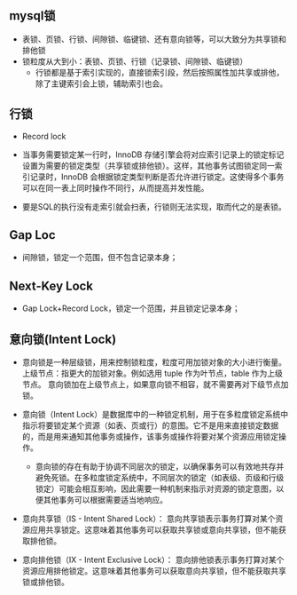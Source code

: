 ## mysql锁

+ 表锁、页锁、行锁、间隙锁、临键锁、还有意向锁等，可以大致分为共享锁和排他锁
+ 锁粒度从大到小：表锁、页锁、行锁（记录锁、间隙锁、临键锁）
    + 行锁都是基于索引实现的，直接锁索引段，然后按照属性加共享或排他，除了主键索引会上锁，辅助索引也会。


## 行锁
+ Record lock

+ 当事务需要锁定某一行时，InnoDB 存储引擎会将对应索引记录上的锁定标记设置为需要的锁定类型（共享锁或排他锁）。这样，其他事务试图锁定同一索引记录时，InnoDB 会根据锁定类型判断是否允许进行锁定。这使得多个事务可以在同一表上同时操作不同行，从而提高并发性能。

+ 要是SQL的执行没有走索引就会扫表，行锁则无法实现，取而代之的是表锁。


## Gap Loc
+ 间隙锁，锁定一个范围，但不包含记录本身；

## Next-Key Lock
+ Gap Lock+Record Lock，锁定一个范围，并且锁定记录本身；

## 意向锁(Intent Lock)
+ 意向锁是一种层级锁，用来控制锁粒度，粒度可用加锁对象的大小进行衡量。 上级节点：指更大的加锁对象。例如选用 tuple 作为叶节点，table 作为上级节点。 意向锁加在上级节点上，如果意向锁不相容，就不需要再对下级节点加锁。

+ 意向锁（Intent Lock）是数据库中的一种锁定机制，用于在多粒度锁定系统中指示将要锁定某个资源（如表、页或行）的意图。它不是用来直接锁定数据的，而是用来通知其他事务或操作，该事务或操作将要对某个资源应用锁定操作。
    + 意向锁的存在有助于协调不同层次的锁定，以确保事务可以有效地共存并避免死锁。在多粒度锁定系统中，不同层次的锁定（如表级、页级和行级锁定）可能会相互影响，因此需要一种机制来指示对资源的锁定意图，以便其他事务可以根据需要适当地响应。

+ 意向共享锁（IS - Intent Shared Lock）： 意向共享锁表示事务打算对某个资源应用共享锁定。这意味着其他事务可以获取共享锁或意向共享锁，但不能获取排他锁。

+ 意向排他锁（IX - Intent Exclusive Lock）： 意向排他锁表示事务打算对某个资源应用排他锁定。这意味着其他事务可以获取意向共享锁，但不能获取共享锁或排他锁。